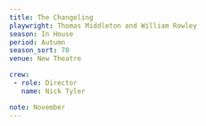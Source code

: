 ```yaml
---
title: The Changeling
playwright: Thomas Middleton and William Rowley
season: In House
period: Autumn
season_sort: 70
venue: New Theatre

crew:
 - role: Director
   name: Nick Tyler

note: November
---
```


